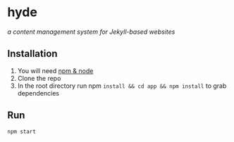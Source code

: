 # hyde
_a content management system for Jekyll-based websites_

## Installation

1. You will need [npm & node](https://nodejs.org/en/download/)
2. Clone the repo
3. In the root directory run npm `install && cd app && npm install` to grab dependencies

## Run

`npm start`